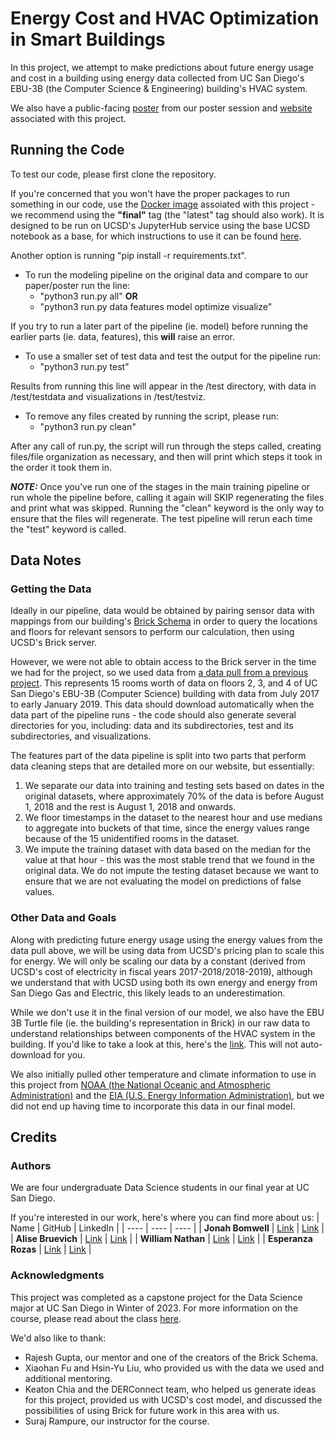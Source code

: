 # Energy Cost and HVAC Optimization in Smart Buildings

In this project, we attempt to make predictions about future energy usage and cost in a building using energy data collected from UC San Diego's EBU-3B (the Computer Science & Engineering) building's HVAC system.

We also have a public-facing [poster](https://www.canva.com/design/DAFZKQlLOLo/2ALw0oHRO8qrPj--Q-8huw/view?utm_content=DAFZKQlLOLo&utm_campaign=designshare&utm_medium=link&utm_source=publishsharelink) from our poster session and [website](https://xenonition.github.io/) associated with this project.

## Running the Code
To test our code, please first clone the repository. 

If you're concerned that you won't have the proper packages to run something in our code, use the [Docker image](https://hub.docker.com/repository/docker/esr76/capstone-brick-modeling/general) assoiated with this project - we recommend using the **"final"** tag (the "latest" tag should also work). It is designed to be run on UCSD's JupyterHub service using the base UCSD notebook as a base, for which instructions to use it can be found [here](https://github.com/ucsd-ets/datahub-example-notebook).

Another option is running "pip install -r requirements.txt".

- To run the modeling pipeline on the original data and compare to our paper/poster run the line:
    - "python3 run.py all"
    **OR** 
    - "python3 run.py data features model optimize visualize"

If you try to run a later part of the pipeline (ie. model) before running the earlier parts (ie. data, features), this **will** raise an error.

- To use a smaller set of test data and test the output for the pipeline run:
    - "python3 run.py test"

Results from running this line will appear in the /test directory, with data in /test/testdata and visualizations in /test/testviz.

- To remove any files created by running the script, please run:
    - "python3 run.py clean"

After any call of run.py, the script will run through the steps called, creating files/file organization as necessary, and then will print which steps it took in the order it took them in.

***NOTE:***
Once you've run one of the stages in the main training pipeline or run whole the pipeline before, calling it again will SKIP regenerating the files and print what was skipped. Running the "clean" keyword is the only way to ensure that the files will regenerate. The test pipeline will rerun each time the "test" keyword is called.

## Data Notes

### Getting the Data
Ideally in our pipeline, data would be obtained by pairing sensor data with mappings from our building's [Brick Schema](https://brickschema.org/) in order to query the locations and floors for relevant sensors to perform our calculation, then using UCSD's Brick server.

However, we were not able to obtain access to the Brick server in the time we had for the project, so we used data from [a data pull from a previous project](https://github.com/HYDesmondLiu/B2RL/tree/master/real_building_buffers). This represents 15 rooms worth of data on floors 2, 3, and 4 of UC San Diego's EBU-3B (Computer Science) building with data from July 2017 to early January 2019. This data should download automatically when the data part of the pipeline runs - the code should also generate several directories for you, including: data and its subdirectories, test and its subdirectories, and visualizations.

The features part of the data pipeline is split into two parts that perform data cleaning steps that are detailed more on our website, but essentially:
1. We separate our data into training and testing sets based on dates in the original datasets, where approximately 70% of the data is before August 1, 2018 and the rest is August 1, 2018 and onwards.
2. We floor timestamps in the dataset to the nearest hour and use medians to aggregate into buckets of that time, since the energy values range because of the 15 unidentified rooms in the dataset.
3. We impute the training dataset with data based on the median for the value at that hour - this was the most stable trend that we found in the original data. We do not impute the testing dataset because we want to ensure that we are not evaluating the model on predictions of false values.

### Other Data and Goals
Along with predicting future energy usage using the energy values from the data pull above, we will be using data from UCSD's pricing plan to scale this for energy. We will only be scaling our data by a constant (derived from UCSD's cost of electricity in fiscal years 2017-2018/2018-2019), although we understand that with UCSD using both its own energy and energy from San Diego Gas and Electric, this likely leads to an underestimation.

While we don't use it in the final version of our model, we also have the EBU 3B Turtle file (ie. the building's representation in Brick) in our raw data to understand relationships between components of the HVAC system in the building. If you'd like to take a look at this, here's the [link](https://brickschema.org/ttl/ebu3b_brick.ttl). This will not auto-download for you.

We also initially pulled other temperature and climate information to use in this project from [NOAA (the National Oceanic and Atmospheric Administration)](https://www.noaa.gov/) and the [EIA (U.S. Energy Information Administration)](https://www.eia.gov/), but we did not end up having time to incorporate this data in our final model.

## Credits

### Authors
We are four undergraduate Data Science students in our final year at UC San Diego.

If you're interested in our work, here's where you can find more about us:
| Name | GitHub | LinkedIn |
| ---- | ---- | ---- |
| **Jonah Bomwell** | [Link](https://github.com/Jbomwell) | [Link](https://www.linkedin.com/in/jonah-bomwell-0756191b7/) | 
| **Alise Bruevich** | [Link](https://github.com/alisebruevich) | [Link](https://www.linkedin.com/in/alisebruevich/) |
| **William Nathan** | [Link](https://github.com/Xenonition) | [Link](https://www.linkedin.com/in/william-nathan-5019661b2/) |
| **Esperanza Rozas** | [Link](https://github.com/ESR76) | [Link](https://www.linkedin.com/in/esperanza-r/) |


### Acknowledgments
This project was completed as a capstone project for the Data Science major at UC San Diego in Winter of 2023.
For more information on the course, please read about the class [here](https://dsc-capstone.github.io/).

We'd also like to thank: 
- Rajesh Gupta, our mentor and one of the creators of the Brick Schema.
- Xiaohan Fu and Hsin-Yu Liu, who provided us with the data we used and additional mentoring.
- Keaton Chia and the DERConnect team, who helped us generate ideas for this project, provided us with UCSD's cost model, and discussed the possibilities of using Brick for future work in this area with us.
- Suraj Rampure, our instructor for the course.